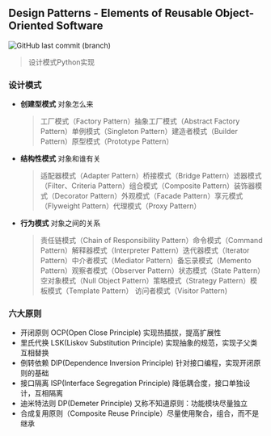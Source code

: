## Design Patterns - Elements of Reusable Object-Oriented Software
![GitHub last commit (branch)](https://img.shields.io/github/last-commit/mrmenand/Py_transaction/master.svg)
> 设计模式Python实现

### 设计模式
* **创建型模式** 对象怎么来
  >工厂模式（Factory Pattern）抽象工厂模式（Abstract Factory Pattern）单例模式（Singleton Pattern）建造者模式（Builder Pattern）原型模式（Prototype Pattern） 
* **结构性模式** 对象和谁有关
  >适配器模式（Adapter Pattern）桥接模式（Bridge Pattern）滤器模式（Filter、Criteria Pattern）组合模式（Composite Pattern）装饰器模式（Decorator Pattern）外观模式（Facade Pattern）享元模式（Flyweight Pattern）代理模式（Proxy Pattern） 
* **行为模式**  对象之间的关系
  >责任链模式（Chain of Responsibility Pattern）命令模式（Command Pattern）解释器模式（Interpreter Pattern）迭代器模式（Iterator Pattern）中介者模式（Mediator Pattern）备忘录模式（Memento Pattern）观察者模式（Observer Pattern）状态模式（State Pattern）空对象模式（Null Object Pattern）策略模式（Strategy Pattern）模板模式（Template Pattern） 访问者模式（Visitor Pattern)
### 六大原则
* 开闭原则 OCP(Open Close Principle) 实现热插拔，提高扩展性
* 里氏代换 LSK(Liskov Substitution Principle) 实现抽象的规范，实现子父类互相替换
* 倒转依赖 DIP(Dependence Inversion Principle) 针对接口编程，实现开闭原则的基础
* 接口隔离 ISP(Interface Segregation Principle) 降低耦合度，接口单独设计，互相隔离
* 迪米特法则 DP(Demeter Principle) 又称不知道原则：功能模块尽量独立
* 合成复用原则（Composite Reuse Principle）尽量使用聚合，组合，而不是继承 

 




